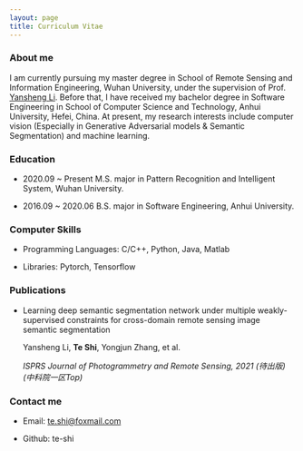 ```yaml
---
layout: page
title: Curriculum Vitae 
---
```

### About me

I am currently pursuing my master degree in School of Remote Sensing and Information Engineering, Wuhan University, under the supervision of Prof. <a href="http://jszy.whu.edu.cn/liyansheng/zh_CN/index.htm">Yansheng Li</a>. Before that, I have received my bachelor degree in Software Engineering in School of Computer Science and Technology, Anhui University, Hefei, China. At present, my research interests include computer vision (Especially in Generative Adversarial models & Semantic Segmentation) and machine learning.


### Education

* 2020.09 ~ Present M.S. major in Pattern Recognition and Intelligent System, Wuhan University.

* 2016.09 ~ 2020.06 B.S. major in Software Engineering, Anhui University.	


### Computer Skills

* Programming Languages: C/C++, Python, Java, Matlab

* Libraries: Pytorch, Tensorflow

### Publications

- Learning deep semantic segmentation network under multiple weakly-supervised constraints for cross-domain remote sensing image semantic segmentation

  Yansheng Li, **Te Shi**, Yongjun Zhang, et al.

  *ISPRS Journal of Photogrammetry and Remote Sensing, 2021 (待出版) (中科院一区Top)*

### Contact me  

* Email: te.shi@foxmail.com   

* Github: te-shi    






